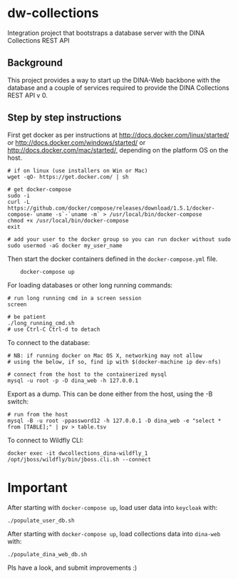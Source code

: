 # dw-collections

Integration project that bootstraps a database server with the DINA Collections REST API

## Background

This project provides a way to start up the DINA-Web backbone with the database and a couple of services required to provide the DINA Collections REST API v 0.

## Step by step instructions

First get docker as per instructions at <http://docs.docker.com/linux/started/> or <http://docs.docker.com/windows/started/> or <http://docs.docker.com/mac/started/>, depending on the platform OS on the host.

	# if on linux (use installers on Win or Mac)
	wget -qO- https://get.docker.com/ | sh

	# get docker-compose
	sudo -i
	curl -L https://github.com/docker/compose/releases/download/1.5.1/docker-compose-`uname -s`-`uname -m` > /usr/local/bin/docker-compose
	chmod +x /usr/local/bin/docker-compose	
	exit

	# add your user to the docker group so you can run docker without sudo
	sudo usermod -aG docker my_user_name

Then start the docker containers defined in the `docker-compose.yml` file.

    	docker-compose up

For loading databases or other long running commands:

  	# run long running cmd in a screen session
  	screen
  	
  	# be patient
  	./long_running_cmd.sh
  	# use Ctrl-C Ctrl-d to detach

	
To connect to the database:

	# NB: if running docker on Mac OS X, networking may not allow 
	# using the below, if so, find ip with $(docker-machine ip dev-nfs)
	
	# connect from the host to the containerized mysql
	mysql -u root -p -D dina_web -h 127.0.0.1
  	
Export as a dump. This can be done either from the host, using the -B switch:

	# run from the host
  	mysql -B -u root -ppassword12 -h 127.0.0.1 -D dina_web -e "select * from [TABLE];" | pv > table.tsv

To connect to Wildfly CLI:
	
	docker exec -it dwcollections_dina-wildfly_1 /opt/jboss/wildfly/bin/jboss.cli.sh --connect



# Important

After starting with `docker-compose up`, load user data into `keycloak` with:

	./populate_user_db.sh

After starting with `docker-compose up`, load collections data into `dina-web` with:

	./populate_dina_web_db.sh


Pls have a look, and submit improvements :)
